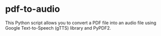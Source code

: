# pdf-to-audio
This Python script allows you to convert a PDF file into an audio file using Google Text-to-Speech (gTTS) library and PyPDF2.
